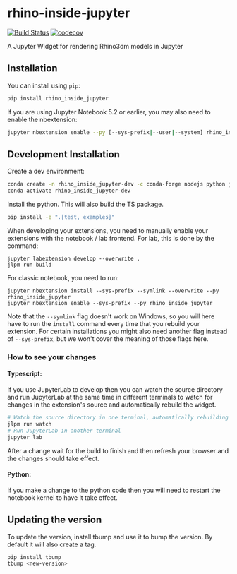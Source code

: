 
# rhino-inside-jupyter

[![Build Status](https://travis-ci.org/myorg/rhino-inside-jupyter.svg?branch=master)](https://travis-ci.org/myorg/rhino_inside_jupyter)
[![codecov](https://codecov.io/gh/myorg/rhino-inside-jupyter/branch/master/graph/badge.svg)](https://codecov.io/gh/myorg/rhino-inside-jupyter)


A Jupyter Widget for rendering Rhino3dm models in Jupyter

## Installation

You can install using `pip`:

```bash
pip install rhino_inside_jupyter
```

If you are using Jupyter Notebook 5.2 or earlier, you may also need to enable
the nbextension:
```bash
jupyter nbextension enable --py [--sys-prefix|--user|--system] rhino_inside_jupyter
```

## Development Installation

Create a dev environment:
```bash
conda create -n rhino_inside_jupyter-dev -c conda-forge nodejs python jupyterlab=4.0.11
conda activate rhino_inside_jupyter-dev
```

Install the python. This will also build the TS package.
```bash
pip install -e ".[test, examples]"
```

When developing your extensions, you need to manually enable your extensions with the
notebook / lab frontend. For lab, this is done by the command:

```
jupyter labextension develop --overwrite .
jlpm run build
```

For classic notebook, you need to run:

```
jupyter nbextension install --sys-prefix --symlink --overwrite --py rhino_inside_jupyter
jupyter nbextension enable --sys-prefix --py rhino_inside_jupyter
```

Note that the `--symlink` flag doesn't work on Windows, so you will here have to run
the `install` command every time that you rebuild your extension. For certain installations
you might also need another flag instead of `--sys-prefix`, but we won't cover the meaning
of those flags here.

### How to see your changes
#### Typescript:
If you use JupyterLab to develop then you can watch the source directory and run JupyterLab at the same time in different
terminals to watch for changes in the extension's source and automatically rebuild the widget.

```bash
# Watch the source directory in one terminal, automatically rebuilding when needed
jlpm run watch
# Run JupyterLab in another terminal
jupyter lab
```

After a change wait for the build to finish and then refresh your browser and the changes should take effect.

#### Python:
If you make a change to the python code then you will need to restart the notebook kernel to have it take effect.

## Updating the version

To update the version, install tbump and use it to bump the version.
By default it will also create a tag.

```bash
pip install tbump
tbump <new-version>
```


